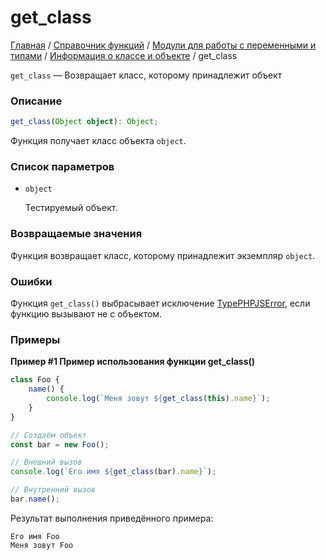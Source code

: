 # get_class

[Главная](../../../../README.md) / [Справочник функций](../../../funcref.md) /
[Модули для работы с переменными и типами](../../vartype.md) /
[Информация о классе и объекте](../class.md) / get_class

`get_class` — Возвращает класс, которому принадлежит объект

### Описание

```ts
get_class(Object object): Object;
```

Функция получает класс объекта `object`.

### Список параметров

-   `object`

    Тестируемый объект.

### Возвращаемые значения

Функция возвращает класс, которому принадлежит экземпляр `object`.

### Ошибки

Функция `get_class()` выбрасывает исключение
[TypePHPJSError](../../../langref/exceptions/TypePHPJSError.md), если функцию вызывают не с
объектом.

### Примеры

**Пример #1 Пример использования функции get_class()**

```js
class Foo {
    name() {
        console.log(`Меня зовут ${get_class(this).name}`);
    }
}

// Создаём объект
const bar = new Foo();

// Внешний вызов
console.log(`Его имя ${get_class(bar).name}`);

// Внутренний вызов
bar.name();
```

Результат выполнения приведённого примера:

```
Его имя Foo
Меня зовут Foo
```
